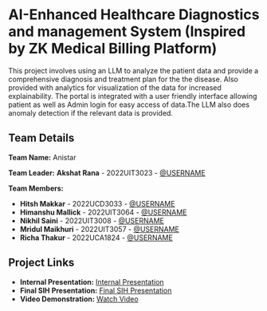 # AI-Enhanced Healthcare Diagnostics and management System (Inspired by ZK Medical Billing Platform)
This project involves using an LLM to analyze the patient data and provide a comprehensive diagnosis and treatment plan for the the disease. Also provided with analytics for visualization of the data for increased explainability. The portal is integrated with a user friendly interface allowing patient as well as Admin login for easy access of data.The LLM also does anomaly detection if the relevant data is provided.

## Team Details

**Team Name:** Anistar

**Team Leader:** **Akshat Rana** - 2022UIT3023 - [@USERNAME](https://github.com/Akkki28)

**Team Members:**
- **Hitsh Makkar** - 2022UCD3033 - [@USERNAME](https://github.com/hiteshmk05)
- **Himanshu Mallick** - 2022UIT3064 - [@USERNAME](https://github.com/himanshumallickgit)
- **Nikhil Saini** - 2022UIT3008 - [@USERNAME](https://github.com/nikhilpro425)
- **Mridul Maikhuri** - 2022UIT3057 - [@USERNAME](https://github.com/mridulmaikhuri)
- **Richa Thakur** - 2022UCA1824 - [@USERNAME](https://github.com/Ahciruisi)

## Project Links

- **Internal Presentation:** [Internal Presentation](https://github.com/mridulmaikhuri/sih/blob/main/files/internal_PPT_ANISTAR.pdf)
- **Final SIH Presentation:** [Final SIH Presentation](https://github.com/mridulmaikhuri/sih/blob/main/files/SIH_PPT_ANISTAR%20.pdf)
- **Video Demonstration:** [Watch Video](https://youtu.be/OcdIeCuptWU)

